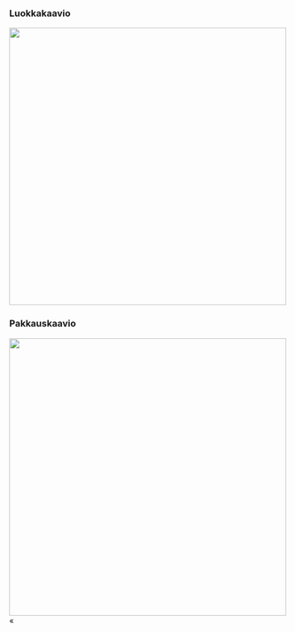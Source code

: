 ### Luokkakaavio
<img src="https://github.com/ulmala/ot-harjoitustyo/blob/master/dokumentaatio/imgs/luokkakaavio.jpeg?raw=true" width="500">

### Pakkauskaavio
<img src="https://github.com/ulmala/ot-harjoitustyo/blob/master/dokumentaatio/imgs/pakkauskaavio.jpeg?raw=true" width="500">«